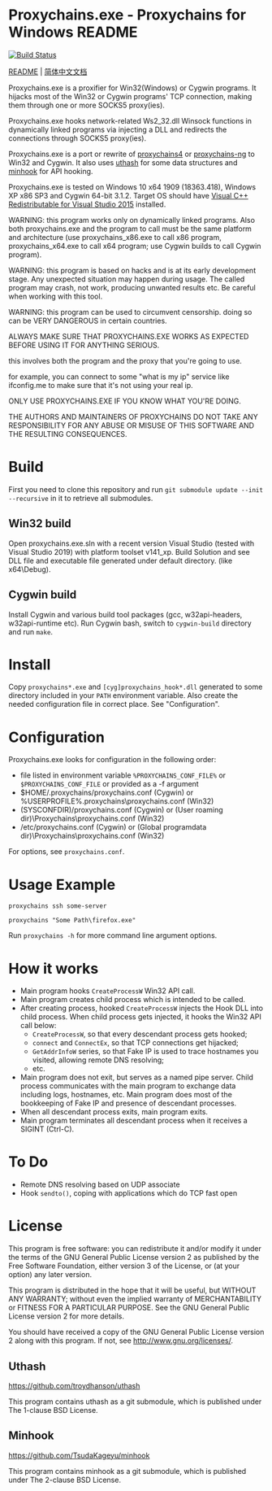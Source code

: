 # Proxychains.exe - Proxychains for Windows README

[![Build Status](https://github.com/shunf4/proxychains.exe/workflows/C/C++%20CI/badge.svg)](https://github.com/shunf4/proxychains.exe/actions?query=workflow%3A%22C%2FC%2B%2B+CI%22)

[README](README.md) | [简体中文文档](README_zh-Hans.md)

Proxychains.exe is a proxifier for Win32(Windows) or Cygwin programs. It hijacks
most of the Win32 or Cygwin programs' TCP connection, making them through one or
more SOCKS5 proxy(ies).

Proxychains.exe hooks network-related Ws2_32.dll Winsock functions in
dynamically linked programs via injecting a DLL and redirects the connections
through SOCKS5 proxy(ies).

Proxychains.exe is a port or rewrite of
[proxychains4](https://github.com/haad/proxychains) or
[proxychains-ng](https://github.com/rofl0r/proxychains-ng) to Win32 and Cygwin.
It also uses [uthash](https://github.com/troydhanson/uthash) for some data
structures and [minhook](https://github.com/TsudaKageyu/minhook) for API 
hooking.

Proxychains.exe is tested on Windows 10 x64 1909 (18363.418), Windows XP x86 SP3
and Cygwin 64-bit 3.1.2. Target OS should have 
[Visual C++ Redistributable for Visual Studio 2015](https://www.microsoft.com/en-us/download/details.aspx?id=48145)
installed.

WARNING: this program works only on dynamically linked programs. Also both
proxychains.exe and the program to call must be the same platform and
architecture (use proxychains_x86.exe to call x86 program,
proxychains_x64.exe to call x64 program; use Cygwin builds to call Cygwin
program).

WARNING: this program is based on hacks and is at its early development stage.
Any unexpected situation may happen during usage. The called program may crash,
not work, producing unwanted results etc. Be careful when working with this
tool.

WARNING: this program can be used to circumvent censorship.
doing so can be VERY DANGEROUS in certain countries.

ALWAYS MAKE SURE THAT PROXYCHAINS.EXE WORKS AS EXPECTED
BEFORE USING IT FOR ANYTHING SERIOUS.

this involves both the program and the proxy that you're going to
use.

for example, you can connect to some "what is my ip" service
like ifconfig.me to make sure that it's not using your real ip.

ONLY USE PROXYCHAINS.EXE IF YOU KNOW WHAT YOU'RE DOING.

THE AUTHORS AND MAINTAINERS OF PROXYCHAINS DO NOT TAKE ANY
RESPONSIBILITY FOR ANY ABUSE OR MISUSE OF THIS SOFTWARE AND
THE RESULTING CONSEQUENCES.

# Build

First you need to clone this repository and run
`git submodule update --init --recursive` in it to retrieve all submodules.

## Win32 build

Open proxychains.exe.sln with a recent version Visual Studio (tested with
Visual Studio 2019) with platform toolset v141_xp. Build Solution and see
DLL file and executable file generated under default directory. (like
x64\Debug).

## Cygwin build

Install Cygwin and various build tool packages (gcc, w32api-headers,
w32api-runtime etc). Run Cygwin bash, switch to `cygwin-build` directory and
run `make`.

# Install

Copy `proxychains*.exe` and `[cyg]proxychains_hook*.dll` generated to some
directory included in your `PATH` environment variable. Also create the needed
configuration file in correct place. See "Configuration".

# Configuration

Proxychains.exe looks for configuration in the following order:

- file listed in environment variable `%PROXYCHAINS_CONF_FILE%` or
  `$PROXYCHAINS_CONF_FILE` or provided as a -f argument
- $HOME/.proxychains/proxychains.conf (Cygwin) or
  %USERPROFILE%\.proxychains\proxychains.conf (Win32)
- (SYSCONFDIR)/proxychains.conf (Cygwin) or
  (User roaming dir)\Proxychains\proxychains.conf (Win32)
- /etc/proxychains.conf (Cygwin) or
  (Global programdata dir)\Proxychains\proxychains.conf (Win32)
  
For options, see `proxychains.conf`.

# Usage Example

`proxychains ssh some-server`

`proxychains "Some Path\firefox.exe"`

Run `proxychains -h` for more command line argument options.

# How it works

- Main program hooks `CreateProcessW` Win32 API call.
- Main program creates child process which is intended to be called.
- After creating process, hooked `CreateProcessW` injects the Hook DLL into
  child process. When child process gets injected, it hooks the Win32 API call
  below:
  - `CreateProcessW`, so that every descendant process gets hooked;
  - `connect` and `ConnectEx`, so that TCP connections get hijacked;
  - `GetAddrInfoW` series, so that Fake IP is used to trace hostnames you
    visited, allowing remote DNS resolving;
  - etc.
- Main program does not exit, but serves as a named pipe server. Child process
  communicates with the main program to exchange data including logs, hostnames,
  etc. Main program does most of the bookkeeping of Fake IP and presence of
  descendant processes.
- When all descendant process exits, main program exits.
- Main program terminates all descendant process when it receives a SIGINT
  (Ctrl-C).

# To Do

- Remote DNS resolving based on UDP associate
- Hook `sendto()`, coping with applications which do TCP fast open

# License

This program is free software: you can redistribute it and/or modify
it under the terms of the GNU General Public License version 2 as 
published by the Free Software Foundation, either version 3 of the
License, or (at your option) any later version.

This program is distributed in the hope that it will be useful,
but WITHOUT ANY WARRANTY; without even the implied warranty of
MERCHANTABILITY or FITNESS FOR A PARTICULAR PURPOSE.  See the
GNU General Public License version 2 for more details.

You should have received a copy of the GNU General Public License
version 2 along with this program. If not, see
<http://www.gnu.org/licenses/>.

## Uthash

https://github.com/troydhanson/uthash

This program contains uthash as a git submodule, which is published
under The 1-clause BSD License.

## Minhook

https://github.com/TsudaKageyu/minhook

This program contains minhook as a git submodule, which is published
under The 2-clause BSD License.